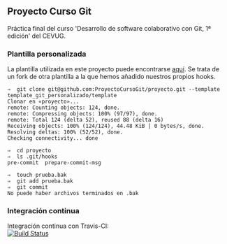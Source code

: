 ## Proyecto Curso Git
Práctica final del curso 'Desarrollo de software colaborativo con Git, 1ª edición' del CEVUG.

### Plantilla personalizada
La plantilla utilizada en este proyecto puede encontrarse
[aquí](https://github.com/ProyectoCursoGit/template_git_personalizado). Se trata de un
fork de otra plantilla a la que hemos añadido nuestros propios hooks.

    ⇒  git clone git@github.com:ProyectoCursoGit/proyecto.git --template template_git_personalizado/template
    Clonar en «proyecto»...
    remote: Counting objects: 124, done.
    remote: Compressing objects: 100% (97/97), done.
    remote: Total 124 (delta 52), reused 88 (delta 16)
    Receiving objects: 100% (124/124), 44.48 KiB | 0 bytes/s, done.
    Resolving deltas: 100% (52/52), done.
    Checking connectivity... done

    ⇒  cd proyecto
    ⇒  ls .git/hooks
    pre-commit  prepare-commit-msg

    ⇒  touch prueba.bak
    ⇒  git add prueba.bak
    ⇒  git commit
    No puede haber archivos terminados en .bak

### Integración continua

Integración continua con Travis-CI:  
[![Build Status](https://travis-ci.org/ProyectoCursoGit/proyecto.svg?branch=master)](https://travis-ci.org/ProyectoCursoGit/proyecto)
